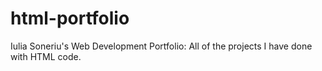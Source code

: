 # html-portfolio
Iulia Soneriu's Web Development Portfolio: All of the projects I have done with HTML code.

